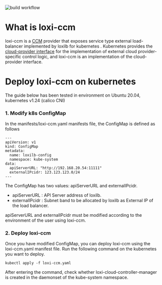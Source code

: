 ![build workflow](https://github.com/loxilb-io/loxi-ccm/actions/workflows/docker-publish.yml/badge.svg)

What is loxi-ccm
==========
loxi-ccm is a [CCM][ccmLink] provider that exposes service type external load-balancer implemented by loxilb for kubernetes .
Kubernetes provides the [cloud-provider interface][cloudProviderLink] for the implementation of external cloud provider-specific control logic, and loxi-ccm is an implementation of the cloud-provider interface.

[ccmLink]: https://kubernetes.io/docs/concepts/architecture/cloud-controller/ "k8s Cloud Controller Manager concept"
[cloudProviderLink]: https://github.com/kubernetes/cloud-provider "k8s cloud-provider github page"

Deploy loxi-ccm on kubernetes
===========
The guide below has been tested in environment on Ubuntu 20.04, kubernetes v1.24 (calico CNI)

### 1. Modify k8s ConfigMap
In the manifests/loxi-ccm.yaml manifests file, the ConfigMap is defined as follows
```
---
apiVersion: v1
kind: ConfigMap
metadata:
  name: loxilb-config
  namespace: kube-system
data:
  apiServerURL: "http://192.168.20.54:11111"
  externalIPcidr: 123.123.123.0/24
---
```
The ConfigMap has two values: apiServerURL and externalIPcidr.

- apiServerURL : API Server address of loxilb.
- externalIPcidr : Subnet band to be allocated by loxilb as External IP of the load balancer.

apiServerURL and externalIPcidr must be modified according to the environment of the user using loxi-ccm.

### 2. Deploy loxi-ccm
Once you have modified ConfigMap, you can deploy loxi-ccm using the loxi-ccm.yaml manifest file.
Run the following command on the kubernetes you want to deploy.
```
kubectl apply -f loxi-ccm.yaml
```
After entering the command, check whether loxi-cloud-controller-manager is created in the daemonset of the kube-system namespace.
